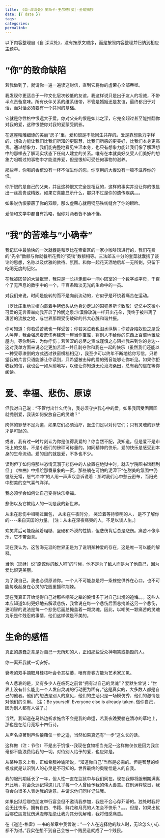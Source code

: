 ```yaml
---
title: 《自-深深处》奥斯卡-王尔德[英]-金句摘抄
date: {{ date }}
tags:
categories: 
permalink: 
---
```


以下内容整理自《自 深深处》，没有按原文顺序，而是按照内容整理并归纳到相应主题中。
# “你”的致命缺陷
若我做到了，就请你一遍一遍读这封信，直到它将你的虚荣心全部吞噬。

我发现你更适合于一种文化层次较低的友谊，我这样说只是出于友人的坦诚，不带半点责备意味。所有伙伴关系的维系纽带，不管是婚姻还是友谊，最终都归于对话，而对话必须要有一个共同的基础。

它就是你性格中恨远大于爱。你对父亲的恨是如此之深，它完全超过甚至能推翻你对我的爱，这种恨使你对我的爱蒙受阴影。

在这座精雕细琢的美丽“房子”里，爱和恨是不能同生共存的。爱是靠想象力字样的，想象力能让我们比我们所知的更聪慧，比我们所感的更美好，比我们本身更高贵。通过想象力，我们能完整地看见生活本身，也只有想象力能让我们像了解理想中的那样去了解现实状态下任何人建立的关系。唯有在本就美好又受人们美好的想象力咀嚼过的事物中才能滋养爱，但是恨却可受任何事物的滋养。

那些年，你喝的香槟没有一杯不催生你的怨，你享用的大餐没有一顿不滋养你的恨。

你所恨的是自己的父亲，并且这种恨又完全是相互的，这样的事实并没让你的恨显出一丝高贵或精致。如果它真能显示什么，那只不过是你的遗传疾病。。。

如果说仇恨蒙蔽了你的双眼，那么虚荣心就用钢筋铁线缝合了你的眼睑。

爱情和文学中都自有策略，但你对两者皆不通不懂。

# “我”的苦难与“小确幸”
 
我记忆中最愉快的一次就餐是和罗比在索霍区的一家小咖啡馆进行的，我们花费的“先令”数额与你就餐所花费的“英镑”数额相等。三法郎五十分的套菜就囊括了谈论的思想，名称以及优雅的款待、氛围。和你一起花天酒地后却一无所剩，只留下吃喝无度的记忆。

在我被囚禁的大监狱里，我只是一长排走廊中一间小囚室的一个数字或字母，千百个了无声息的数字中的一个，千百条暗淡无光的生命中的一员。

对我们来说，时间是旋转的而不是向前流动的，它似乎是环绕着痛苦在运动。

（罗比庄重地举帽向戴着手铐低头从他身边走过的囚犯奥斯卡致敬）记忆中这微小可爱的无言善举向我开启了怜悯之泉:沙漠像玫瑰一样开出花朵，我终于被带离了凄苦的流放之地，与世界那颗受伤破碎的伟大心脏和谐共振。

你可知道：你若受苦我也一样受苦；你若哭泣我也泪水纵横；你若身陷奴役之屋受人唾弃，我会强忍着悲伤再建筑一屋当作宝库，将别人不给你的东西上百倍地置放屋内，等你到来，为你疗伤；若苦涩的必尽之责或谨慎之心阻挡我来到你的身边--这对我单方面来说必定更加苦涩--并且剥夺你和我在一起的快乐（虽然我们还能以一种受辱潦倒的方式透过铁窗横档相见），我至少可以终年不断地给你写信，只希望我的片言只语能够让你读到，只希望被击碎的爱的残音能够让你听见。如果你拒收我的信，我也会一如从前地写，以便让你知道无论沧海桑田，总有我的信在等你阅读。

# 爱、幸福、悲伤、原谅

但我对自己说：“不管付出什么代价，我必须守护我心中的爱。如果我因受困囹圄就抛别爱，我该如何安放自己的灵魂？”

肉体的罪孽不足为道，如果它们必须治疗，医生们足以对付它们；只有灵魂的罪孽才是可耻的。

或者，我有过一时片刻认为你是值得我爱的？你当然不配，我知道。但是爱不是市场上的交易，不是小贩们的磅秤可称量的。如同精神的快乐，爱的快乐是感受到本身的生命流动。爱的目的就是爱，不多也不少。

读到但丁如何将那些恣情沉溺于悲伤中的人放置在地狱中时，就去学院图书馆翻到但丁《神曲》中描绘那番景象的一页，那些躺在可怕的泥潭下“在甜美的氛围中仍愠怒无常，怒气冲冲”的人用一声声叹息诉说着：那时我们心中愁云密布，而阳光中甜美的空气喜气洋洋。

我必须学会如何让自己变得快乐幸福。

悲伤以及它教给人的一切是我的新世界。

从未在悲伤中咀嚼过面包，
从未在午夜时分，
哭泣着等待黎明的人，
是不了解你的----来自天国的力量。
[注：从未在深夜痛哭的人，不足以谈人生。]

欢笑背后可能隐藏着粗糙、坚硬和冷漠的性情，但悲伤背后总是悲伤。痛苦不像享乐，它不带面具。

现在我认为，这苦海无涯的世界正是为了说明某种爱的存在，这是唯一可以能的解释。

 当他（耶稣）说“原谅你的敌人吧”的时候，他不是为了敌人而是为了他自己，因为爱比恨更美丽。

为了我自己，我也必须原谅你。一个人不可能总是将一条蝰蛇供养在心口，也不可能每晚起身在心灵的花园里播种荆棘。

现在我真正开始觉得自己对那些嘲笑之辈的惋惜多于对自己出境的追悔。。。这些人本应知道如何更好地去解读悲伤，我曾说在每一个悲伤后面总掩盖这另一个悲伤，更明智的说法是每一个悲伤后面总掩盖着一颗灵魂。因此，以嘲笑一颗痛苦的灵魂为乐是件残忍的事情，他们这样做是不美的。

# 生命的感悟

真正的愚蠢之辈是对自己一无所知的人，正如那些受众神嘲笑或损毁的人。

你一离开我就一切安好。

衰老的双手摘取月桂枝叶会令其枯萎，唯有青春方能为艺术家加冕。

令人悲哀的是，又有多少人在临死之前曾“拥有过自己的灵魂”？爱默生曾说："世界上没有什么能比一个人发自灵魂的行动更为稀有。”这是真实的，大多数人都是自己的他者。他们的想法是别人的意见，他们的生活只是一场模仿秀，他们的激情是对他们的引用。
[注：Be yourself. Everyone else is already taken. 做你自己，因为别人都有人做了。]

 当然，我知道在马路边祈求施舍不会是我的命运，若我夜晚要躺在清凉的草地上，那也是在给月亮写十四行诗。

 从声名卓著到声名狼藉仅一步之遥，当然如果真还有“一步”这么长的话。

这样做（注：节俭）不是出于饥饿--我现在食物相当充足--这样做仅仅是因为我丝毫都不能浪费给我的一切。对待别人给予的爱，也应如是。

从某种意义上看，正如希腊神谕所说，“知道你自己”当然是必需的。但是智慧的终极成就是认识到人的心灵是不可知的。世界最终的奥秘恰是人的自我。

我的服刑期延长了一年，但人性一直在监狱中与我们同在。现在我即将服刑期满离开此地，将会永远记得这儿几乎每一个人曾给予我的伟大善意。在刑满释放日，我将会向很多人表达我的谢意，并请求他们同样记住我。

如果出狱后哪位朋友举行宴会但不邀请我参加，我是不会心存芥蒂的。独处时我将会无比快乐。拥有自由、书籍、鲜花和月亮的人怎会不快乐？。。。但是，如果出狱后哪位朋友忧伤满腹却拒绝让我为其分忧解难，我将倍感痛苦。

在《道连-格雷》一书的某章中我曾说：“一个人在选择他的敌人时，无论怎么小心都不为过。”我实在想不到自己会被一个贱民造就成了一个贱民。
